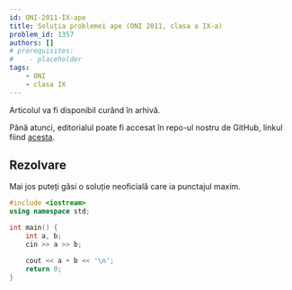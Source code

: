 ```yaml
---
id: ONI-2011-IX-ape
title: Soluția problemei ape (ONI 2011, clasa a IX-a)
problem_id: 1357
authors: []
# prerequisites:
#    - placeholder
tags:
    - ONI
    - clasa IX
---
```

Articolul va fi disponibil curând în arhivă.

Până atunci, editorialul poate fi accesat în repo-ul nostru de GitHub, linkul fiind [acesta](https://github.com/roalgo-discord/Romanian-Olympiad-Solutions/blob/main/ONI%20(national%20olympiad)/2011/09/ape.pdf).

## Rezolvare

Mai jos puteți găsi o soluție neoficială care ia punctajul maxim.

```cpp
#include <iostream>
using namespace std;

int main() {
    int a, b;
    cin >> a >> b;

    cout << a + b << '\n';
    return 0;
}
```
